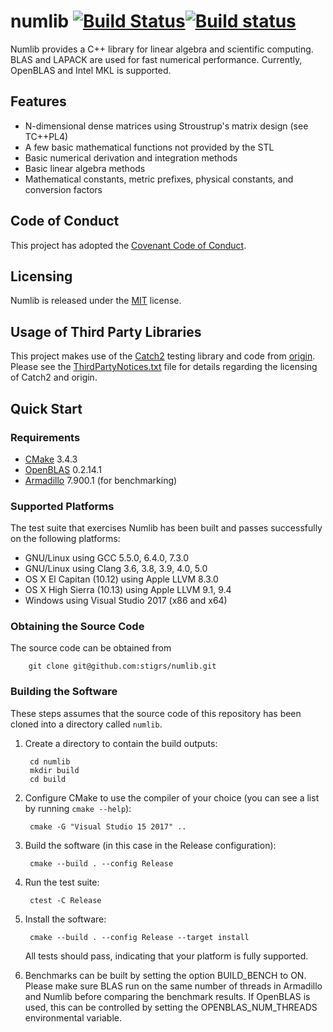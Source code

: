# numlib [![Build Status](https://travis-ci.org/stigrs/numlib.svg?branch=master)](https://travis-ci.org/stigrs/numlib)[![Build status](https://ci.appveyor.com/api/projects/status/github/stigrs/numlib?svg=true)](https://ci.appveyor.com/project/stigrs/numlib)

Numlib provides a C++ library for linear algebra and scientific computing. 
BLAS and LAPACK are used for fast numerical performance. Currently, OpenBLAS
and Intel MKL is supported.

## Features

* N-dimensional dense matrices using Stroustrup's matrix design (see TC++PL4) 
* A few basic mathematical functions not provided by the STL
* Basic numerical derivation and integration methods
* Basic linear algebra methods
* Mathematical constants, metric prefixes, physical constants, and 
  conversion factors

## Code of Conduct

This project has adopted the [Covenant Code of Conduct](CODE_OF_CONDUCT.md).

## Licensing

Numlib is released under the [MIT](LICENSE) license.

## Usage of Third Party Libraries

This project makes use of the [Catch2](https://github.com/catchorg/Catch2) 
testing library and code from [origin](http://code.google.com/p/origin). 
Please see the [ThirdPartyNotices.txt](ThirdPartyNotices.txt) file for details 
regarding the licensing of Catch2 and origin.

## Quick Start 

### Requirements

* [CMake](https://cmake.org) 3.4.3
* [OpenBLAS](https://www.openblas.net/) 0.2.14.1 
* [Armadillo](http://arma.sourceforge.net) 7.900.1 (for benchmarking)

### Supported Platforms

The test suite that exercises Numlib has been built and passes successfully 
on the following platforms:
* GNU/Linux using GCC 5.5.0, 6.4.0, 7.3.0
* GNU/Linux using Clang 3.6, 3.8, 3.9, 4.0, 5.0
* OS X El Capitan (10.12) using Apple LLVM 8.3.0
* OS X High Sierra (10.13) using Apple LLVM 9.1, 9.4
* Windows using Visual Studio 2017 (x86 and x64)

### Obtaining the Source Code

The source code can be obtained from

        git clone git@github.com:stigrs/numlib.git

### Building the Software

These steps assumes that the source code of this repository has been cloned
into a directory called `numlib`.

1. Create a directory to contain the build outputs:

        cd numlib
        mkdir build
        cd build

2. Configure CMake to use the compiler of your choice (you can see a list by
   running `cmake --help`):

        cmake -G "Visual Studio 15 2017" ..

3. Build the software (in this case in the Release configuration):

        cmake --build . --config Release

4. Run the test suite:

        ctest -C Release

5. Install the software:

        cmake --build . --config Release --target install

   All tests should pass, indicating that your platform is fully supported. 

6. Benchmarks can be built by setting the option BUILD_BENCH to ON. Please 
   make sure BLAS run on the same number of threads in Armadillo and Numlib 
   before comparing the benchmark results. If OpenBLAS is used, this can be
   controlled by setting the OPENBLAS_NUM_THREADS environmental variable.
